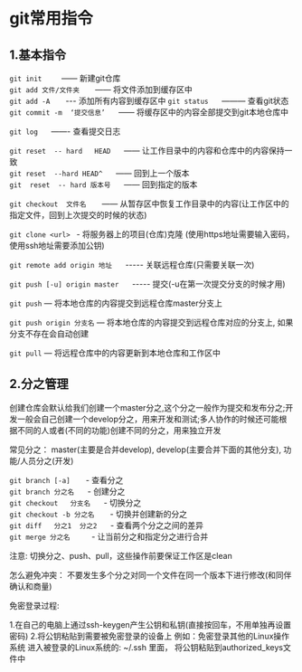 # git常用指令  
## 1.基本指令
`git init ` &nbsp;&nbsp;&nbsp;&nbsp;&nbsp; ——  新建git仓库      
`git add 文件/文件夹` &nbsp;&nbsp;&nbsp;&nbsp;&nbsp; ——  将文件添加到缓存区中  
`git add -A` &nbsp;&nbsp;&nbsp;&nbsp;&nbsp; --- 添加所有内容到缓存区中
`git status` &nbsp;&nbsp;&nbsp;&nbsp;&nbsp;———    查看git状态  
`git commit -m  ‘提交信息’`  &nbsp;&nbsp;&nbsp;&nbsp;&nbsp;——  将缓存区中的内容全部提交到git本地仓库中  

`git log`   &nbsp;&nbsp;&nbsp;&nbsp;&nbsp;——-    查看提交日志  

`git reset  -- hard   HEAD`  &nbsp;&nbsp;&nbsp;&nbsp;&nbsp;——   让工作目录中的内容和仓库中的内容保持一致  
`git reset  --hard HEAD^`   &nbsp;&nbsp;&nbsp;&nbsp;&nbsp;——  回到上一个版本  
`git  reset  -- hard 版本号`  &nbsp;&nbsp;&nbsp;&nbsp;&nbsp;——  回到指定的版本  



`git checkout  文件名`  &nbsp;&nbsp;&nbsp;&nbsp;&nbsp; ——  从暂存区中恢复工作目录中的内容(让工作区中的指定文件，回到上次提交的时候的状态)  





`git clone <url> ` - 将服务器上的项目(仓库)克隆 (使用https地址需要输入密码，使用ssh地址需要添加公钥)  

`git remote add origin 地址`  	&nbsp;&nbsp;&nbsp;&nbsp;&nbsp;----- 关联远程仓库(只需要关联一次)

``git push [-u] origin master``  &nbsp;&nbsp;&nbsp;&nbsp;&nbsp;----- 提交(-u在第一次提交分支的时候才用)  

`git push`         —  将本地仓库的内容提交到远程仓库master分支上

`git push origin 分支名`       —  将本地仓库的内容提交到远程仓库对应的分支上, 如果分支不存在会自动创建

`git pull`          —  将远程仓库中的内容更新到本地仓库和工作区中



## 2.分之管理  
创建仓库会默认给我们创建一个master分之,这个分之一般作为提交和发布分之;开发一般会自己创建一个develop分之，用来开发和测试;多人协作的时候还可能根据不同的人或者(不同的功能)创建不同的分之，用来独立开发  

常见分之： master(主要是合并develop), develop(主要合并下面的其他分支), 功能/人员分之(开发)  

`git branch [-a]`   &nbsp;&nbsp;&nbsp;&nbsp;&nbsp;		- 查看分之   
`git branch 分之名`		&nbsp;&nbsp;&nbsp;&nbsp;&nbsp;- 创建分之   
`git checkout   分支名`		&nbsp;&nbsp;&nbsp;&nbsp;&nbsp;-   切换分之      
`git checkout -b 分之名`		&nbsp;&nbsp;&nbsp;&nbsp;&nbsp;	- 切换并创建新的分之   
`git diff	分之1  分之2`		&nbsp;&nbsp;&nbsp;&nbsp;&nbsp;- 查看两个分之之间的差异  
`git merge 分之名	`			&nbsp;&nbsp;&nbsp;&nbsp;&nbsp;- 让当前分之和指定分之进行合并     

注意: 切换分之、push、pull，这些操作前要保证工作区是clean  

怎么避免冲突：  不要发生多个分之对同一个文件在同一个版本下进行修改(和同伴确认和商量)



 免密登录过程:

1.在自己的电脑上通过ssh-keygen产生公钥和私钥(直接按回车，不用单独再设置密码)
2.将公钥粘贴到需要被免密登录的设备上
例如：免密登录其他的Linux操作系统
进入被登录的Linux系统的:  ~/.ssh  里面， 将公钥粘贴到authorized_keys文件中



